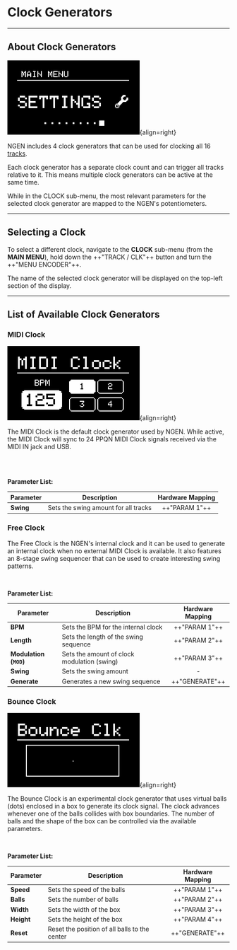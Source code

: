 # Clock Generators

---


## About Clock Generators

![NGEN Generator Sub-menu](images/NGEN_MainMenu_Clock.png){align=right}

NGEN includes 4 clock generators that can be used for clocking all 16 [tracks](track.md). 

Each clock generator has a separate clock count and can trigger all tracks relative to it. This means multiple clock generators can be active at the same time.

While in the CLOCK sub-menu, the most relevant parameters for the selected clock generator are mapped to the NGEN's potentiometers.

---

## Selecting a Clock

To select a different clock, navigate to the **CLOCK** sub-menu (from the **MAIN MENU**), hold down the ++"TRACK / CLK"++  button and turn the ++"MENU ENCODER"++.

The name of the selected clock generator will be displayed on the top-left section of the display.

---

## List of Available Clock Generators

### MIDI Clock

![MIDI Clock Animation](images/NGEN_MIDIClock_Animation.gif){align=right}

The MIDI Clock is the default clock generator used by NGEN. While active, the MIDI Clock will sync to 24 PPQN MIDI Clock signals received via the MIDI IN jack and USB.

<br/><br/>

**Parameter List:**

| **Parameter** | **Description**                      | **Hardware Mapping** |
|---------------|--------------------------------------|:--------------------:|
| **Swing**     | Sets the swing amount for all tracks |    ++"PARAM 1"++     |

### Free Clock

The Free Clock is the NGEN's internal clock and it can be used to generate an internal clock when no external MIDI Clock is available.
It also features an 8-stage swing sequencer that can be used to create interesting swing patterns.

<br/>

**Parameter List:**

| **Parameter** | **Description**                      | **Hardware Mapping** |
|---------------|--------------------------------------|:--------------------:|
| **BPM**       | Sets the BPM for the internal clock   |    ++"PARAM 1"++     |
| **Length**    | Sets the length of the swing sequence |    ++"PARAM 2"++     |
| **Modulation (```MOD```)**    | Sets the amount of clock modulation (swing)              |    ++"PARAM 3"++     |
| **Swing**    | Sets the swing amount |    -     |
| **Generate**  | Generates a new swing sequence       |    ++"GENERATE"++    |


### Bounce Clock

![](images/NGEN_BounceClock_Animation.gif){align=right}

The Bounce Clock is an experimental clock generator that uses virtual balls (dots) enclosed in a box to generate its clock signal. The clock advances whenever one of the balls collides with box boundaries.
The number of balls and the shape of the box can be controlled via the available parameters.

<br/>

**Parameter List:**

| **Parameter** | **Description**                               | **Hardware Mapping** |
|---------------|-----------------------------------------------|:--------------------:|
| **Speed**     | Sets the speed of the balls                   |    ++"PARAM 1"++     |
| **Balls**     | Sets the number of balls                      |    ++"PARAM 2"++     |
| **Width**     | Sets the width of the box                     |    ++"PARAM 3"++     |
| **Height**    | Sets the height of the box                    |    ++"PARAM 4"++     |
| **Reset**     | Reset the position of all balls to the center |    ++"GENERATE"++    |
